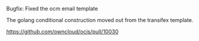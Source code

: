 Bugfix: Fixed the ocm email template

The golang conditional construction moved out from the transifex template.

https://github.com/owncloud/ocis/pull/10030
